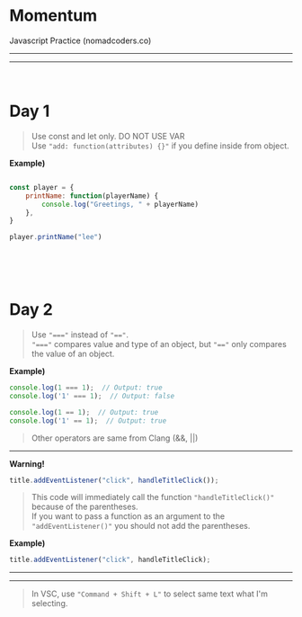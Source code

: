 # Momentum
Javascript Practice (nomadcoders.co)

***
***
<br>

# Day 1

> Use const and let only. DO NOT USE VAR <br> 
Use `"add: function(attributes) {}"` if you define inside from object. 

**Example)**
```javascript

const player = {
    printName: function(playerName) {
        console.log("Greetings, " + playerName)
    },
}

player.printName("lee")
```

<br><br><br>

# Day 2

> Use `"==="` instead of `"=="`. <br>
`"==="` compares value and type of an object, but `"=="` only compares the value of an object. <br>

**Example)**

```javascript
console.log(1 === 1);  // Output: true
console.log('1' === 1);  // Output: false

console.log(1 == 1);  // Output: true
console.log('1' == 1);  // Output: true
```

> Other operators are same from Clang (&&, ||)

***

**Warning!**

```javascript
title.addEventListener("click", handleTitleClick());
```

> This code will immediately call the function `"handleTitleClick()"` because of the parentheses. <br>
If you want to pass a function as an argument to the `"addEventListener()"` you should not add the parentheses.

**Example)**

```javascript
title.addEventListener("click", handleTitleClick);
```
***



***

> In VSC, use `"Command + Shift + L"` to select same text what I'm selecting.

<br><br><br>